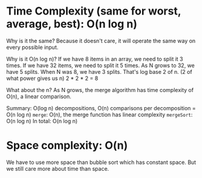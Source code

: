 # Time Complexity (same for worst, average, best): O(n log n)
Why is it the same? Because it doesn't care, it will operate the same way on every possible input.

Why is it O(n log n)? If we have 8 items in an array, we need to split it 3 times. 
If we have 32 items, we need to split it 5 times.
As  N grows to 32, we have 5 splits. When N was 8, we have 3 splits. That's log base 2 of n. (2 of what power gives us n)
2 * 2 * 2 = 8

What about the n? As N grows, the merge algorithm has time complexity of O(n), a linear comparison.

Summary: O(log n) decompositions, O(n) comparisons per decomposition = O(n log n)
`merge`: O(n), the merge function has linear complexity
`mergeSort`: O(n log n)
In total: O(n log n)

# Space complexity: O(n)
We have to use more space than bubble sort which has constant space. But we still care more about time than space.